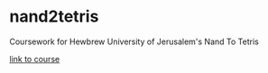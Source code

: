 # nand2tetris
Coursework for Hewbrew University of Jerusalem's Nand To Tetris 

[link to course](https://www.coursera.org/course/nand2tetris1)
